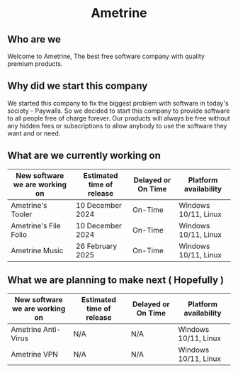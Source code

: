 <h1 align="center">Ametrine</h1>

## Who are we

Welcome to Ametrine, The best free software company with quality premium products.

## Why did we start this company

We started this company to fix the biggest problem with software in today's socioty - Paywalls.
So we decided to start this company to provide software to all people free of charge forever.
Our products will always be free without any hidden fees or subscriptions to allow anybody to
use the software they want and or need.


## What are we currently working on

| New software we are working on    | Estimated time of release | Delayed or On Time    | Platform availability |
| -------- | ------- | -------- | ------- |
| Ametrine's Tooler | 10 December 2024     | On-Time  | Windows 10/11, Linux |
| Ametrine's File Folio   | 10 December 2024   | On-Time  | Windows 10/11, Linux |
| Ametrine Music  | 26 February 2025   | On-Time | Windows 10/11, Linux |


## What we are planning to make next ( Hopefully )

| New software we are working on    | Estimated time of release | Delayed or On Time    | Platform availability |
| -------- | ------- | -------- | ------- |
| Ametrine Anti-Virus | N/A     | N/A  | Windows 10/11, Linux   |
| Ametrine VPN  | N/A   | N/A  | Windows 10/11, Linux  |
